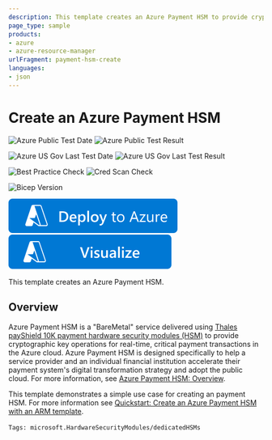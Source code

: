 ```yaml
---
description: This template creates an Azure Payment HSM to provide cryptographic key operations for real-time, critical payment transactions in the Azure cloud.
page_type: sample
products:
- azure
- azure-resource-manager
urlFragment: payment-hsm-create
languages:
- json
---
```

# Create an Azure Payment HSM

![Azure Public Test Date](https://azurequickstartsservice.blob.core.windows.net/badges/quickstarts/microsoft.hardwaresecuritymodules/payment-hsm-create/PublicLastTestDate.svg)
![Azure Public Test Result](https://azurequickstartsservice.blob.core.windows.net/badges/quickstarts/microsoft.hardwaresecuritymodules/payment-hsm-create/PublicDeployment.svg)

![Azure US Gov Last Test Date](https://azurequickstartsservice.blob.core.windows.net/badges/quickstarts/microsoft.hardwaresecuritymodules/payment-hsm-create/FairfaxLastTestDate.svg)
![Azure US Gov Last Test Result](https://azurequickstartsservice.blob.core.windows.net/badges/quickstarts/microsoft.hardwaresecuritymodules/payment-hsm-create/FairfaxDeployment.svg)

![Best Practice Check](https://azurequickstartsservice.blob.core.windows.net/badges/quickstarts/microsoft.hardwaresecuritymodules/payment-hsm-create/BestPracticeResult.svg)
![Cred Scan Check](https://azurequickstartsservice.blob.core.windows.net/badges/quickstarts/microsoft.hardwaresecuritymodules/payment-hsm-create/CredScanResult.svg)

![Bicep Version](https://azurequickstartsservice.blob.core.windows.net/badges/quickstarts/microsoft.hardwaresecuritymodules/payment-hsm-create/BicepVersion.svg)

[![Deploy To Azure](https://raw.githubusercontent.com/Azure/azure-quickstart-templates/master/1-CONTRIBUTION-GUIDE/images/deploytoazure.svg?sanitize=true)](https://portal.azure.com/#create/Microsoft.Template/uri/https%3A%2F%2Fraw.githubusercontent.com%2FAzure%2Fazure-quickstart-templates%2Fmaster%2Fquickstarts%2Fmicrosoft.hardwaresecuritymodules%2Fpayment-hsm-create%2Fazuredeploy.json)
[![Visualize](https://raw.githubusercontent.com/Azure/azure-quickstart-templates/master/1-CONTRIBUTION-GUIDE/images/visualizebutton.svg?sanitize=true)](http://armviz.io/#/?load=https%3A%2F%2Fraw.githubusercontent.com%2FAzure%2Fazure-quickstart-templates%2Fmaster%2Fquickstarts%2Fmicrosoft.hardwaresecuritymodules%2Fpayment-hsm-create%2Fazuredeploy.json)

This template creates an Azure Payment HSM.

## Overview

Azure Payment HSM is a "BareMetal" service delivered using [Thales payShield 10K payment hardware security modules (HSM)](https://cpl.thalesgroup.com/encryption/hardware-security-modules/payment-hsms/payshield-10k) to provide cryptographic key operations for real-time, critical payment transactions in the Azure cloud. Azure Payment HSM is designed specifically to help a service provider and an individual financial institution accelerate their payment system's digital transformation strategy and adopt the public cloud. For more information, see [Azure Payment HSM: Overview](/azure/payment-hsm/overview).

This template demonstrates a simple use case for creating an payment HSM. For more information see [Quickstart: Create an Azure Payment HSM with an ARM template](/azure/payment-hsm/quick-template).

`Tags: microsoft.HardwareSecurityModules/dedicatedHSMs`
